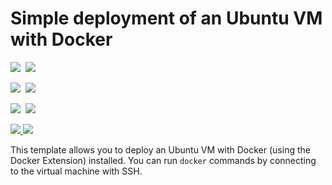 # Simple deployment of an Ubuntu VM with Docker

<IMG SRC="https://azbotstorage.blob.core.windows.net/badges/docker-simple-on-ubuntu/PublicLastTestDate.svg" />&nbsp;
<IMG SRC="https://azbotstorage.blob.core.windows.net/badges/docker-simple-on-ubuntu/PublicDeployment.svg" />&nbsp;

<IMG SRC="https://azbotstorage.blob.core.windows.net/badges/docker-simple-on-ubuntu/FairfaxLastTestDate.svg" />&nbsp;
<IMG SRC="https://azbotstorage.blob.core.windows.net/badges/docker-simple-on-ubuntu/FairfaxDeployment.svg" />&nbsp;

<IMG SRC="https://azbotstorage.blob.core.windows.net/badges/docker-simple-on-ubuntu/BestPracticeResult.svg" />&nbsp;
<IMG SRC="https://azbotstorage.blob.core.windows.net/badges/docker-simple-on-ubuntu/CredScanResult.svg" />&nbsp;

<a href="https://portal.azure.com/#create/Microsoft.Template/uri/https%3A%2F%2Fraw.githubusercontent.com%2Fazure%2Fazure-quickstart-templates%2Fmaster%2Fdocker-simple-on-ubuntu%2Fazuredeploy.json" target="_blank">
    <img src="http://azuredeploy.net/deploybutton.png"/>
</a>
<a href="http://armviz.io/#/?load=https%3A%2F%2Fraw.githubusercontent.com%2Fazure%2Fazure-quickstart-templates%2Fmaster%2Fdocker-simple-on-ubuntu%2Fazuredeploy.json" target="_blank">
    <img src="http://armviz.io/visualizebutton.png"/>
</a>

This template allows you to deploy an Ubuntu VM with Docker (using the Docker Extension) installed.
You can run `docker` commands by connecting to the virtual machine with SSH.
